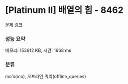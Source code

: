 # [Platinum II] 배열의 힘 - 8462 

[문제 링크](https://www.acmicpc.net/problem/8462) 

### 성능 요약

메모리: 153612 KB, 시간: 1668 ms

### 분류

mo's(mo), 오프라인 쿼리(offline_queries)

